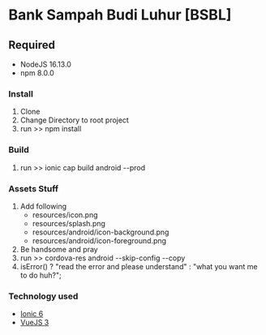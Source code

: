 # Bank Sampah Budi Luhur [BSBL]
## Required
<ul>
    <li> NodeJS 16.13.0 </li>
    <li> npm 8.0.0  </li>
</ul>

### Install
<ol>
    <li> Clone
    <li> Change Directory to root project </li>
    <li> run >> npm install </li>
</ol>

### Build
<ol>
    <li> run >> ionic cap build android --prod
</ol>

### Assets Stuff
<ol>
    <li> Add following 
    <ul>
        <li> resources/icon.png
        <li> resources/splash.png
        <li> resources/android/icon-background.png
        <li> resources/android/icon-foreground.png
    </ul> 
    <li> Be handsome and pray
    <li> run >> cordova-res android --skip-config --copy
    <li> isError() ? "read the error and please understand" : "what you want me to do huh?"; 
</ol>

### Technology used
<ul>
    <li> <a href="https://ionicframework.com/">Ionic 6</a> </li>
    <li> <a href="https://vuejs.org/"> VueJS 3 </a> </li>
</ul>